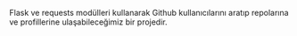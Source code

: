 Flask ve requests modülleri kullanarak Github kullanıcılarını aratıp repolarına ve profillerine ulaşabileceğimiz bir projedir.
